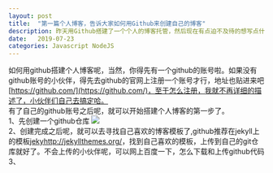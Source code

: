 ```yaml
---
layout: post
title:  "第一篇个人博客，告诉大家如何用Github来创建自己的博客"
description: 昨天用Github搭建了一个个人的博客托管，然后现在有点迫不及待的想写点什么出来看看，那就写一个怎样用Github来搭建个人博客吧。希望可以帮到那些同样希望有自己的博客，但又不知道如何去做的小伙伴 
date:   2019-07-23
categories: Javascript NodeJS
---
```

如何用github搭建个人博客呢，当然，你得先有一个github的账号啦。如果没有github账号的小伙伴，得先去github的官网上注册一个账号才行，地址也贴进来吧[https://github.com/](https://github.com/)，至于怎么注册，我就不再详细的描述了，小伙伴们自己去搞定哈。
<br/>
有了自己的github账号之后呢，就可以开始搭建个人博客的第一步了。<br/>
1、先创建一个github仓库
![](https://stupidbirdflyslow.github.io/leim.github.io/images/create.png)
<br/>
2、创建完成之后呢，就可以去寻找自己喜欢的博客模板了,github推荐在jekyll上的模板[jekyhttp://jekyllthemes.org/](http://jekyllthemes.org/)，找到自己喜欢的模板，上传到自己的git仓库就好了。不会上传的小伙伴呢，可以网上百度一下，怎么下载和上传github代码
3、